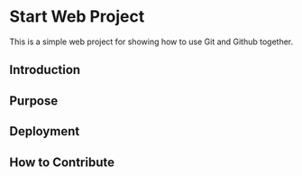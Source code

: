 # Start Web Project

This is a simple web project for showing how to use Git and Github together.

## Introduction

## Purpose

## Deployment

## How to Contribute